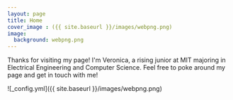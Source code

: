 ```yaml
---
layout: page
title: Home
cover_image : ({{ site.baseurl }}/images/webpng.png)
image:
  background: webpng.png
---
```


Thanks for visiting my page! I'm Veronica, a rising junior at MIT  majoring in Electrical Engineering and Computer Science. Feel free to poke around my page and get in touch with me!

![_config.yml]({{ site.baseurl }}/images/webpng.png)


